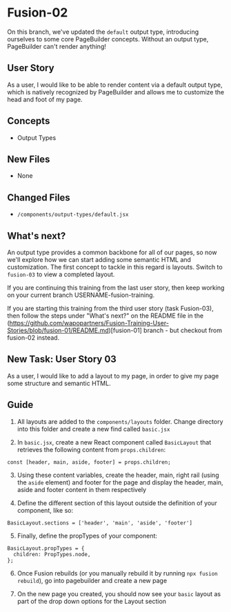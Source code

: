 # Fusion-02
On this branch, we've updated the `default` output type, introducing ourselves to some core PageBuilder concepts. Without an output type, PageBuilder can't render anything!

## User Story
As a user, I would like to be able to render content via a default output type, which is natively recognized by PageBuilder and allows me to customize the head and foot of my page.

## Concepts
- Output Types

## New Files
- None

## Changed Files
- `/components/output-types/default.jsx`

## What's next?
An output type provides a common backbone for all of our pages, so now we'll explore how we can start adding some semantic HTML and customization. The first concept to tackle in this regard is layouts. Switch to `fusion-03` to view a completed layout.

If you are continuing this training from the last user story, then keep working on your current branch USERNAME-fusion-training.

If you are starting this training from the third user story (task Fusion-03), then follow the steps under "What's next?" on the README file in the (https://github.com/wapopartners/Fusion-Training-User-Stories/blob/fusion-01/README.md)[fusion-01] branch - but checkout from fusion-02 instead.

## New Task: User Story 03
As a user, I would like to add a layout to my page, in order to give my page some structure and semantic HTML.

## Guide
1. All layouts are added to the `components/layouts` folder. Change directory into this folder and create a new find called `basic.jsx`

2. In `basic.jsx`, create a new React component called `BasicLayout` that retrieves the following content from `props.children`:
```
const [header, main, aside, footer] = props.children;
```

3. Using these content variables, create the header, main, right rail (using the `aside` element) and footer for the page and display the header, main, aside and footer content in them respectively

4. Define the different section of this layout outside the definition of your component, like so:
```
BasicLayout.sections = ['header', 'main', 'aside', 'footer']
```

5. Finally, define the propTypes of your component:
```
BasicLayout.propTypes = {
  children: PropTypes.node,
};
```

6. Once Fusion rebuilds (or you manually rebuild it by running `npx fusion rebuild`), go into pagebuilder and create a new page

7. On the new page you created, you should now see your `basic` layout as part of the drop down options for the Layout section